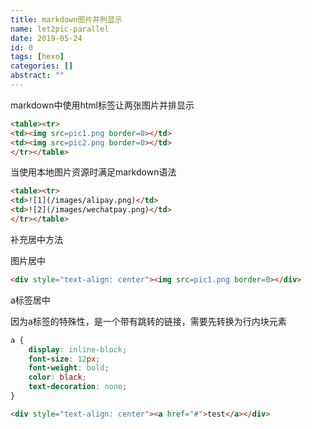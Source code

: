 ```yaml
---
title: markdown图片并列显示
name: let2pic-parallel
date: 2019-05-24
id: 0
tags: [hexo]
categories: []
abstract: ""
---
```



markdown中使用html标签让两张图片并排显示

```html
<table><tr>
<td><img src=pic1.png border=0></td>
<td><img src=pic2.png border=0></td>
</tr></table>
```

<!--more-->

当使用本地图片资源时满足markdown语法

```html
<table><tr>
<td>![1](/images/alipay.png)</td>
<td>![2](/images/wechatpay.png)</td>
</tr></table>
```

补充居中方法

图片居中

```html
<div style="text-align: center"><img src=pic1.png border=0></div>
```

a标签居中

因为a标签的特殊性，是一个带有跳转的链接，需要先转换为行内块元素

```css
a {
    display: inline-block;
    font-size: 12px;
    font-weight: bold;
    color: black;
    text-decoration: none;
}
```

```html
<div style="text-align: center"><a href="#">test</a></div>
```

